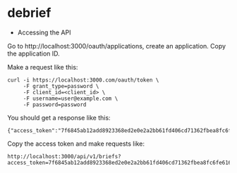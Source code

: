 debrief
=======

* Accessing the API

Go to http://localhost:3000/oauth/applications, create an application. Copy the application ID.

Make a request like this:

```
curl -i https://localhost:3000.com/oauth/token \
     -F grant_type=password \
     -F client_id=<client_id> \
     -F username=user@example.com \
     -F password=password
```

You should get a response like this:

```
{"access_token":"7f6845ab12add8923368ed2e0e2a2bb61fd406cd71362fbea8fc6fe616a947fb","token_type":"bearer","expires_in":7200}
```

Copy the access token and make requests like:

```
http://localhost:3000/api/v1/briefs?access_token=7f6845ab12add8923368ed2e0e2a2bb61fd406cd71362fbea8fc6fe616a947fb
```